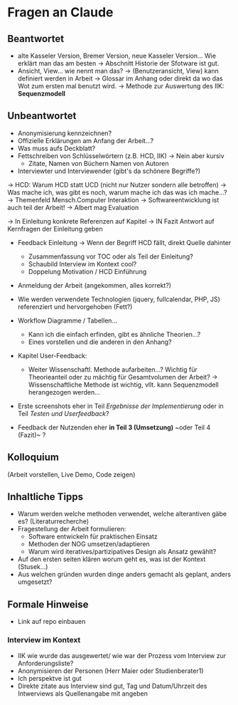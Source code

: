 # Fragen an Claude

## Beantwortet
- alte Kasseler Version, Bremer Version, neue Kasseler Version... Wie erklärt man das am besten
 -> Abschnitt Historie der Sfotware ist gut.
- Ansicht, View... wie nennt man das?
    -> (Benutzeransicht, View) kann definiert werden in Arbeit
    -> Glossar im Anhang oder direkt da wo das Wot zum ersten mal benutzt wird.
-> Methode zur Auswertung des IIK: **Sequenzmodell**

## Unbeantwortet
- Anonymisierung kennzeichnen?
- Offizielle Erklärungen am Anfang der Arbeit...?
- Was muss aufs Deckblatt?
- Fettschreiben von Schlüsselwörtern (z.B. HCD, IIK)
-> Nein aber kursiv
    - Zitate, Namen von Büchern Namen von Autoren
- Interviewter und Interviewender (gibt's da schönere Begriffe?)

-> HCD: Warum HCD statt UCD (nicht nur Nutzer sondern alle betroffen)
-> Was mache ich, was gibt es noch, warum mache ich das was ich mache...?
-> Themenfeld Mensch.Computer Interaktion
-> Softwareentwicklung ist auch teil der Arbeit!
-> Albert mag Evaluation

-> In Einleitung konkrete Referenzen auf Kapitel
-> IN Fazit Antwort auf Kernfragen der Einleitung geben

- Feedback Einleitung
-> Wenn der Begriff HCD fällt, direkt Quelle dahinter
    - Zusammenfassung vor TOC oder als Teil der Einleitung?
    - Schaubild Interview im Kontext cool?
    - Doppelung Motivation / HCD Einführung

- Anmeldung der Arbeit (angekommen, alles korrekt?)
- Wie werden verwendete Technologien (jquery, fullcalendar, PHP, JS) referenziert und hervorgehoben (Fett?)

- Workflow Diagramme / Tabellen... 
    - Kann ich die einfach erfinden, gibt es ähnliche Theorien...?
    - Eines vorstellen und die anderen in den Anhang?

- Kapitel User-Feedback:
    - Weiter Wissenschaftl. Methode aufarbeiten...? Wichtig für Theorieanteil oder zu mächtig für Gesamtvolumen der Arbeit?
    -> Wissenschaftliche Methode ist wichtig, vllt. kann Sequenzmodell herangezogen werden...
- Erste screenshots  eher in Teil *Ergebnisse der Implementierung* oder in Teil *Testen und Userfeedback*?
- Feedback der Nutzenden eher **in Teil 3 (Umsetzung)** ~oder Teil 4 (Fazit)~ ?




## Kolloquium
(Arbeit vorstellen, Live Demo, Code zeigen)


## Inhaltliche Tipps
- Warum werden welche methoden verwendet, welche alterantiven gäbe es? (Literaturrecherche)
- Fragestellung der Arbeit formulieren:
    - Software entwickeln für praktischen Einsatz
    - Methoden der NOG umsetzen/adaptieren
    - Warum wird iteratives/partizipatives Design als Ansatz gewählt?
- Auf den ersten seiten klären worum geht es, was ist der Kontext (Stusek...)
- Aus welchen gründen wurden dinge anders gemacht als geplant, anders umgesetzt?
    
    
## Formale Hinweise
- Link auf repo einbauen


### Interview im Kontext
- IIK wie wurde das ausgewertet/ wie war der Prozess vom Interview zur Anforderungsliste?
- Anonymisieren der Personen (Herr Maier oder Studienberater1)
- Ich perspektve ist gut
- Direkte zitate aus Interview sind gut, Tag und Datum/Uhrzeit des Intwerviews als Quellenangabe mit angeben

